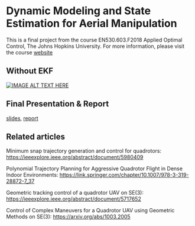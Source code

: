 # Dynamic Modeling and State Estimation for Aerial Manipulation
This is a final project from the course EN530.603.F2018 Applied Optimal Control, The Johns Hopkins University.
For more information, please visit the course [website](https://asco.lcsr.jhu.edu/en530-603-f2018-applied-optimal-control/)

## Without EKF
[![IMAGE ALT TEXT HERE](https://img.youtube.com/vi/cXVSs3OqWYQ/0.jpg)](https://www.youtube.com/watch?v=cXVSs3OqWYQ)

## Final Presentation & Report
[slides](https://drive.google.com/open?id=1Roen3hFWKzjwpFi7RKR9-zxp94Zd9ZHn), [report](https://drive.google.com/open?id=1kGVsTq9I9r1VLvYIv23_wkJyh48ZD-Qx)

## Related articles
Minimum snap trajectory generation and control for quadrotors: 
https://ieeexplore.ieee.org/abstract/document/5980409

Polynomial Trajectory Planning for Aggressive Quadrotor Flight in Dense Indoor Environments: 
https://link.springer.com/chapter/10.1007/978-3-319-28872-7_37

Geometric tracking control of a quadrotor UAV on SE(3): 
https://ieeexplore.ieee.org/abstract/document/5717652

Control of Complex Maneuvers for a Quadrotor UAV using Geometric Methods on SE(3):
https://arxiv.org/abs/1003.2005
